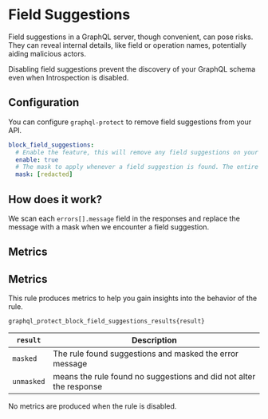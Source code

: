 # Field Suggestions

Field suggestions in a GraphQL server, though convenient, can pose risks. They can reveal internal details, like field or operation names, potentially aiding malicious actors.

Disabling field suggestions prevent the discovery of your GraphQL schema even when Introspection is disabled.

<!-- TOC -->

## Configuration

You can configure `graphql-protect` to remove field suggestions from your API.

```yaml
block_field_suggestions:
  # Enable the feature, this will remove any field suggestions on your API
  enable: true
  # The mask to apply whenever a field suggestion is found. The entire message will be replaced with this string
  mask: [redacted]
```

## How does it work?

We scan each `errors[].message` field in the responses and replace the message with a mask when we encounter a field suggestion.

## Metrics


## Metrics

This rule produces metrics to help you gain insights into the behavior of the rule.

```
graphql_protect_block_field_suggestions_results{result}
```

| `result`   | Description                                                         |
|----------|---------------------------------------------------------------------|
| `masked`   | The rule found suggestions and masked the error message             |
| `unmasked` | means the rule found no suggestions and did not alter the response  |


No metrics are produced when the rule is disabled.